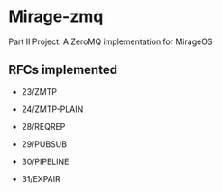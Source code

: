 # Mirage-zmq

Part II Project: A ZeroMQ implementation for MirageOS

## RFCs implemented

- 23/ZMTP

- 24/ZMTP-PLAIN

- 28/REQREP

- 29/PUBSUB

- 30/PIPELINE

- 31/EXPAIR
